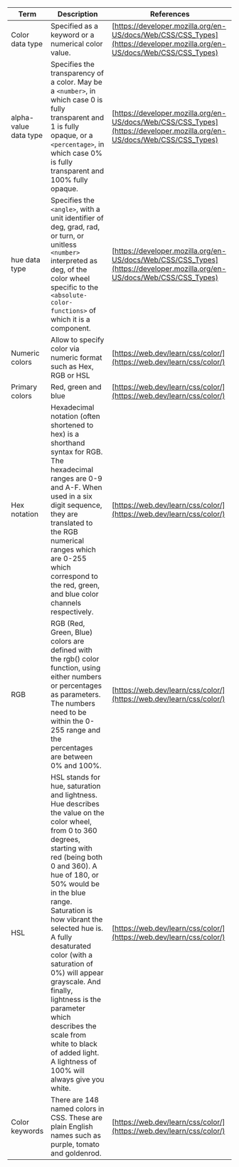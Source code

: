 | Term | Description | References |
| ---- | ----------- | ---------- |
| Color data type | Specified as a keyword or a numerical color value. | [https://developer.mozilla.org/en-US/docs/Web/CSS/CSS_Types](https://developer.mozilla.org/en-US/docs/Web/CSS/CSS_Types) |
| alpha-value data type | Specifies the transparency of a color. May be a `<number>`, in which case 0 is fully transparent and 1 is fully opaque, or a `<percentage>`, in which case 0% is fully transparent and 100% fully opaque. | [https://developer.mozilla.org/en-US/docs/Web/CSS/CSS_Types](https://developer.mozilla.org/en-US/docs/Web/CSS/CSS_Types) |
| hue data type | Specifies the `<angle>`, with a unit identifier of deg, grad, rad, or turn, or unitless `<number>` interpreted as deg, of the color wheel specific to the `<absolute-color-functions>` of which it is a component. | [https://developer.mozilla.org/en-US/docs/Web/CSS/CSS_Types](https://developer.mozilla.org/en-US/docs/Web/CSS/CSS_Types) |
| Numeric colors | Allow to specify color via numeric format such as Hex, RGB or HSL | [https://web.dev/learn/css/color/](https://web.dev/learn/css/color/) |
| Primary colors | Red, green and blue | [https://web.dev/learn/css/color/](https://web.dev/learn/css/color/) |
| Hex notation | Hexadecimal notation (often shortened to hex) is a shorthand syntax for RGB. The hexadecimal ranges are 0-9 and A-F. When used in a six digit sequence, they are translated to the RGB numerical ranges which are 0-255 which correspond to the red, green, and blue color channels respectively. | [https://web.dev/learn/css/color/](https://web.dev/learn/css/color/) |
| RGB |  RGB (Red, Green, Blue) colors are defined with the rgb() color function, using either numbers or percentages as parameters. The numbers need to be within the 0-255 range and the percentages are between 0% and 100%‌. | [https://web.dev/learn/css/color/](https://web.dev/learn/css/color/) |
| HSL | HSL stands for hue, saturation and lightness. Hue describes the value on the color wheel, from 0 to 360 degrees, starting with red (being both 0 and 360). A hue of 180, or 50% would be in the blue range. Saturation is how vibrant the selected hue is. A fully desaturated color (with a saturation of 0%) will appear grayscale. And finally, lightness is the parameter which describes the scale from white to black of added light. A lightness of 100% will always give you white. | [https://web.dev/learn/css/color/](https://web.dev/learn/css/color/) |
| Color keywords | There are 148 named colors in CSS. These are plain English names such as purple, tomato and goldenrod. | [https://web.dev/learn/css/color/](https://web.dev/learn/css/color/) |
